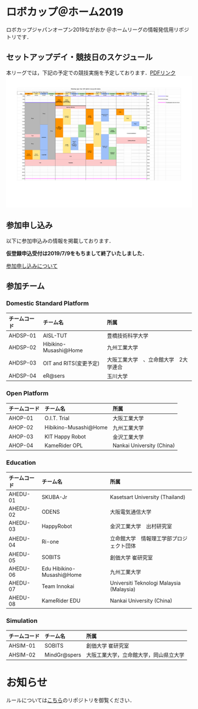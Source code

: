 # ロボカップ＠ホーム2019
ロボカップジャパンオープン2019ながおか ＠ホームリーグの情報発信用リポジトリです．

## セットアップデイ・競技日のスケジュール
本リーグでは，下記の予定での競技実施を予定しております．[PDFリンク](TimeTable_y5.pdf)
![スケジュール](TimeTable_y5.png)


## 参加申し込み
以下に参加申込みの情報を掲載しております．

**仮登録申込受付は2019/7/9をもちまして終了いたしました．**

[参加申し込みについて](Registration.md)

## 参加チーム

### Domestic Standard Platform
| チームコード | チーム名 | 所属 |
|:-|:-|:-|
| AHDSP-01 | AISL-TUT | 豊橋技術科学大学 |
| AHDSP-02 | Hibikino-Musashi@Home | 九州工業大学 |
| AHDSP-03 | OIT and RITS(変更予定) | 大阪工業大学　、立命館大学　2大学連合|
| AHDSP-04 | eR@sers | 玉川大学 |

### Open Platform
| チームコード | チーム名 | 所属 |
|:-|:-|:-|
| AHOP-01 | O.I.T. Trial | 大阪工業大学 |
| AHOP-02 | Hibikino-Musashi@Home | 九州工業大学 |
| AHOP-03 | KIT Happy Robot | 金沢工業大学 |
| AHOP-04 | KameRider OPL | Nankai University (China) |

### Education
| チームコード | チーム名 | 所属 |
|:-|:-|:-|
| AHEDU-01 | SKUBA-Jr | Kasetsart University (Thailand) |
| AHEDU-02 | ODENS | 大阪電気通信大学 |
| AHEDU-03 | HappyRobot | 金沢工業大学　出村研究室 |
| AHEDU-04 | Ri-one | 立命館大学　情報理工学部プロジェクト団体 |
| AHEDU-05 | SOBITS | 創価大学 崔研究室 |
| AHEDU-06 | Edu Hibikino-Musashi@Home | 九州工業大学 |
| AHEDU-07 | Team Innokai | Universiti Teknologi Malaysia (Malaysia) |
| AHEDU-08 | KameRider EDU | Nankai University (China) |

### Simulation
| チームコード | チーム名 | 所属 |
|:-|:-|:-|
| AHSIM-01 | SOBITS | 創価大学 崔研究室 |
| AHSIM-02 | MindGr@spers | 大阪工業大学，立命館大学，岡山県立大学 |

# お知らせ
ルールについては[こちら](https://github.com/RoboCupAtHomeJP/Rule2019)のリポジトリを御覧ください．